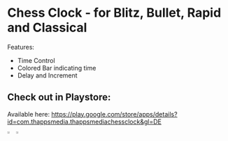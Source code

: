 # Chess Clock - for Blitz, Bullet, Rapid and Classical

Features:
- Time Control
- Colored Bar indicating time
- Delay and Increment

## Check out in Playstore:

Available here:
https://play.google.com/store/apps/details?id=com.thappsmedia.thappsmediachessclock&gl=DE


<div style="display: flex">
<div>
<img src="https://user-images.githubusercontent.com/62739623/177975536-ecade385-24e2-4e6b-973c-381a8367efcb.png" style="width: 50%" ></img>
</div>

<div>
<img src="https://user-images.githubusercontent.com/62739623/177975635-9fda514c-b0ff-4ac7-a21d-247b51b45d82.png" style="width: 50%" ></img>
</div>
</div>

